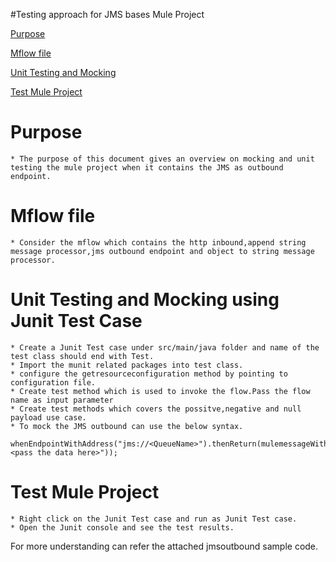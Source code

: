 #Testing approach for JMS bases Mule Project

[Purpose](#purpose)

[Mflow file](#mflow-file)

[Unit Testing and Mocking](#unit-testing-and-mocking)

[Test Mule Project](#test-mule-project)

Purpose
=======

	* The purpose of this document gives an overview on mocking and unit testing the mule project when it contains the JMS as outbound endpoint.
	
Mflow file
===========
	* Consider the mflow which contains the http inbound,append string message processor,jms outbound endpoint and object to string message processor.

Unit Testing and Mocking using Junit Test Case
================================================
	* Create a Junit Test case under src/main/java folder and name of the test class should end with Test.
	* Import the munit related packages into test class.
	* configure the getresourceconfiguration method by pointing to configuration file.
	* Create test method which is used to invoke the flow.Pass the flow name as input parameter
	* Create test methods which covers the possitve,negative and null payload use case.
	* To mock the JMS outbound can use the below syntax.
		whenEndpointWithAddress("jms://<QueueName>").thenReturn(mulemessageWithPayload("<pass the data here>"));
		
Test Mule Project
==================
	* Right click on the Junit Test case and run as Junit Test case.
	* Open the Junit console and see the test results.

For more understanding can refer the attached jmsoutbound sample code.
	
